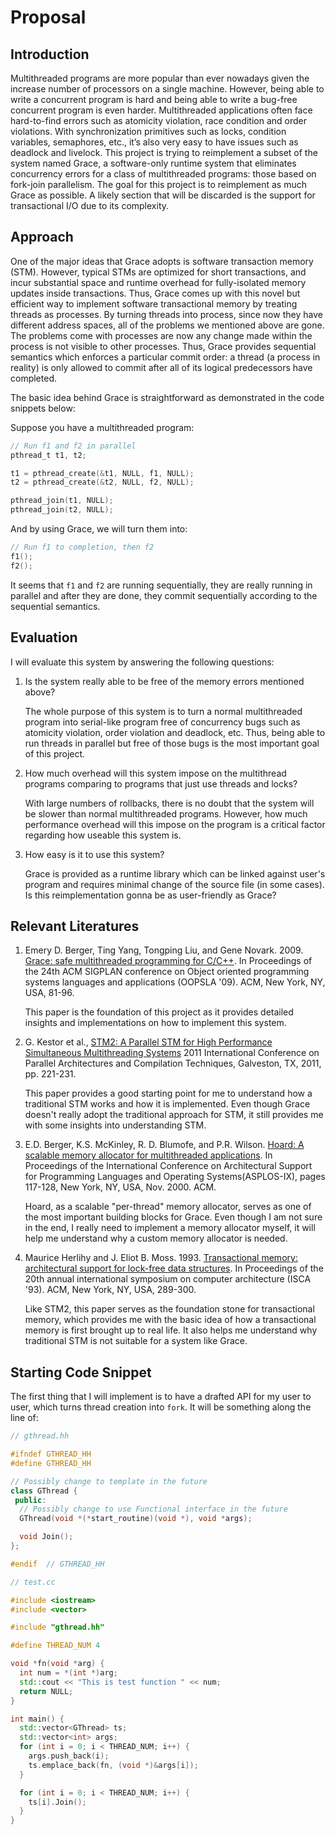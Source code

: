 # Proposal

## Introduction

Multithreaded programs are more popular than ever nowadays given the increase 
number of processors on a single machine. However, being able to write a 
concurrent program is hard and being able to write a bug-free concurrent program 
is even harder. Multithreaded applications often face hard-to-find errors such as 
atomicity violation, race condition and order violations. With synchronization 
primitives such as locks, condition variables, semaphores, etc., it’s also very 
easy to have issues such as deadlock and livelock. This project is trying to 
reimplement a subset of the system named Grace, a software-only runtime system 
that eliminates concurrency errors for a class of multithreaded programs: 
those based on fork-join parallelism. The goal for this project is to
reimplement as much Grace as possible. A likely section that will be discarded
is the support for transactional I/O due to its complexity.

## Approach

One of the major ideas that Grace adopts is software transaction memory (STM). 
However, typical STMs are optimized for short transactions, and incur substantial 
space and runtime overhead for fully-isolated memory updates inside transactions. 
Thus, Grace comes up with this novel but efficient way to implement software 
transactional memory by treating threads as processes. By turning threads into 
process, since now they have different address spaces, all of the problems we 
mentioned above are gone. The problems come with processes are now any change made 
within the process is not visible to other processes. Thus, Grace provides 
sequential semantics which enforces a particular commit order: a thread (a process 
in reality) is only allowed to commit after all of its logical predecessors have 
completed.	

The basic idea behind Grace is straightforward as demonstrated in the code
snippets below:

Suppose you have a multithreaded program:

```c
// Run f1 and f2 in parallel
pthread_t t1, t2;

t1 = pthread_create(&t1, NULL, f1, NULL);
t2 = pthread_create(&t2, NULL, f2, NULL);

pthread_join(t1, NULL);
pthread_join(t2, NULL);
```

And by using Grace, we will turn them into:

```c
// Run f1 to completion, then f2
f1();
f2();
```

It seems that `f1` and `f2` are running sequentially, they are really running in
parallel and after they are done, they commit sequentially according to the
sequential semantics.
 
## Evaluation

I will evaluate this system by answering the following questions:

1. Is the system really able to be free of the memory errors mentioned above?

   The whole purpose of this system is to turn a normal multithreaded program
into serial-like program free of concurrency bugs such as atomicity violation,
order violation and deadlock, etc. Thus, being able to run threads in parallel
but free of those bugs is the most important goal of this project.

2. How much overhead will this system impose on the multithread programs
   comparing to programs that just use threads and locks?

   With large numbers of rollbacks, there is no doubt that the system will be 
slower than normal multithreaded programs. However, how much performance
overhead will this impose on the program is a critical factor regarding how
useable this system is.

3. How easy is it to use this system?

   Grace is provided as a runtime library which can be linked against user's
program and requires minimal change of the source file (in some cases). Is this
reimplementation gonna be as user-friendly as Grace?


## Relevant Literatures


1. Emery D. Berger, Ting Yang, Tongping Liu, and Gene Novark. 2009. [Grace: safe 
multithreaded programming for C/C++](https://dl.acm.org/citation.cfm?doid=1640089.1640096). 
In Proceedings of the 24th ACM SIGPLAN conference on Object oriented programming 
systems languages and applications (OOPSLA '09). ACM, New York, NY, USA, 81-96. 

   This paper is the foundation of this project as it provides detailed insights
and implementations on how to implement this system.


2. G. Kestor et al., [STM2: A Parallel STM for High Performance Simultaneous 
Multithreading Systems]( http://ieeexplore.ieee.org/stamp/stamp.jsp?tp=&arnumber=6113831&isnumber=6113772)
2011 International Conference on Parallel Architectures and Compilation 
Techniques, Galveston, TX, 2011, pp. 221-231.
  
   This paper provides a good starting point for me to understand how a
traditional STM works and how it is implemented. Even though Grace doesn't
really adopt the traditional approach for STM, it still provides me with some
insights into understanding STM.

3. E.D. Berger, K.S. McKinley, R. D. Blumofe, and P.R. Wilson. [Hoard: A
   scalable memory allocator for multithreaded applications](https://dl.acm.org/citation.cfm?id=379232).
In Proceedings of the International Conference on Architectural Support for Programming
Languages and Operating Systems(ASPLOS-IX), pages 117-128, New York, NY, USA,
Nov. 2000. ACM.

   Hoard, as a scalable "per-thread" memory allocator, serves as one of the 
most important building blocks for Grace. Even though I am not sure in the end,
I really need to implement a memory allocator myself, it will help me understand
why a custom memory allocator is needed.

4. Maurice Herlihy and J. Eliot B. Moss. 1993. [Transactional memory: architectural
support for lock-free data structures](https://dl.acm.org/citation.cfm?id=165164).
In Proceedings of the 20th annual international 
symposium on computer architecture (ISCA '93). ACM, New York, NY,
USA, 289-300. 

   Like STM2, this paper serves as the foundation stone for transactional memory,
which provides me with the basic idea of how a transactional memory is
first brought up to real life. It also helps me understand why traditional STM
is not suitable for a system like Grace.

## Starting Code Snippet

The first thing that I will implement is to have a drafted API for my user to
user, which turns thread creation into `fork`. It will be something along the
line of:

```cpp
// gthread.hh

#ifndef GTHREAD_HH
#define GTHREAD_HH

// Possibly change to template in the future
class GThread {
 public:
  // Possibly change to use Functional interface in the future
  GThread(void *(*start_routine)(void *), void *args);

  void Join();
};

#endif  // GTHREAD_HH
```

```cpp
// test.cc

#include <iostream>
#include <vector>

#include "gthread.hh"

#define THREAD_NUM 4

void *fn(void *arg) {
  int num = *(int *)arg;
  std::cout << "This is test function " << num;
  return NULL;
}

int main() {
  std::vector<GThread> ts;
  std::vector<int> args;
  for (int i = 0; i < THREAD_NUM; i++) {
    args.push_back(i);
    ts.emplace_back(fn, (void *)&args[i]);
  }

  for (int i = 0; i < THREAD_NUM; i++) {
    ts[i].Join();
  }
}
```
